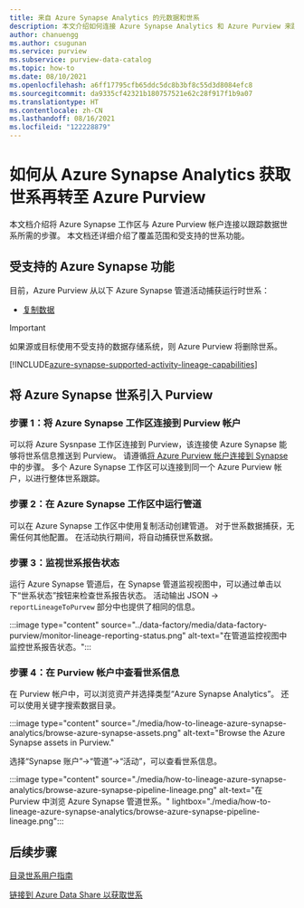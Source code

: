 ```yaml
---
title: 来自 Azure Synapse Analytics 的元数据和世系
description: 本文介绍如何连接 Azure Synapse Analytics 和 Azure Purview 来跟踪数据世系。
author: chanuengg
ms.author: csugunan
ms.service: purview
ms.subservice: purview-data-catalog
ms.topic: how-to
ms.date: 08/10/2021
ms.openlocfilehash: a6ff17795cfb65ddc5dc8b3bf8c55d3d8084efc8
ms.sourcegitcommit: da9335cf42321b180757521e62c28f917f1b9a07
ms.translationtype: HT
ms.contentlocale: zh-CN
ms.lasthandoff: 08/16/2021
ms.locfileid: "122228879"
---
```

# <a name="how-to-get-lineage-from-azure-synapse-analytics-into-azure-purview"></a>如何从 Azure Synapse Analytics 获取世系再转至 Azure Purview

本文档介绍将 Azure Synapse 工作区与 Azure Purview 帐户连接以跟踪数据世系所需的步骤。 本文档还详细介绍了覆盖范围和受支持的世系功能。

## <a name="supported-azure-synapse-capabilities"></a>受支持的 Azure Synapse 功能

目前，Azure Purview 从以下 Azure Synapse 管道活动捕获运行时世系：

- [复制数据](../data-factory/copy-activity-overview.md)

> [!IMPORTANT]
> 如果源或目标使用不受支持的数据存储系统，则 Azure Purview 将删除世系。

[!INCLUDE[azure-synapse-supported-activity-lineage-capabilities](includes/data-factory-common-supported-capabilities.md)]

## <a name="bring-azure-synapse-lineage-into-purview"></a>将 Azure Synapse 世系引入 Purview

### <a name="step-1-connect-azure-synapse-workspace-to-your-purview-account"></a>步骤 1：将 Azure Synapse 工作区连接到 Purview 帐户

可以将 Azure Sysnpase 工作区连接到 Purview，该连接使 Azure Synapse 能够将世系信息推送到 Purview。 请遵循[将 Azure Purview 帐户连接到 Synapse](../synapse-analytics/catalog-and-governance/quickstart-connect-azure-purview.md)中的步骤。 多个 Azure Synapse 工作区可以连接到同一个 Azure Purview 帐户，以进行整体世系跟踪。

### <a name="step-2-run-pipeline-in-azure-synapse-workspace"></a>步骤 2：在 Azure Synapse 工作区中运行管道

可以在 Azure Synapse 工作区中使用复制活动创建管道。 对于世系数据捕获，无需任何其他配置。 在活动执行期间，将自动捕获世系数据。

### <a name="step-3-monitor-lineage-reporting-status"></a>步骤 3：监视世系报告状态

运行 Azure Synapse 管道后，在 Synapse 管道监视视图中，可以通过单击以下“世系状态”按钮来检查世系报告状态。 活动输出 JSON -> `reportLineageToPurvew` 部分中也提供了相同的信息。

:::image type="content" source="../data-factory/media/data-factory-purview/monitor-lineage-reporting-status.png" alt-text="在管道监控视图中监控世系报告状态。":::

### <a name="step-4-view-lineage-information-in-your-purview-account"></a>步骤 4：在 Purview 帐户中查看世系信息

在 Purview 帐户中，可以浏览资产并选择类型“Azure Synapse Analytics”。 还可以使用关键字搜索数据目录。

:::image type="content" source="./media/how-to-lineage-azure-synapse-analytics/browse-azure-synapse-assets.png" alt-text="Browse the Azure Synapse assets in Purview."

选择“Synapse 账户”->“管道”->“活动”，可以查看世系信息。

:::image type="content" source="./media/how-to-lineage-azure-synapse-analytics/browse-azure-synapse-pipeline-lineage.png" alt-text="在 Purview 中浏览 Azure Synapse 管道世系。" lightbox="./media/how-to-lineage-azure-synapse-analytics/browse-azure-synapse-pipeline-lineage.png":::

## <a name="next-steps"></a>后续步骤

[目录世系用户指南](catalog-lineage-user-guide.md)

[链接到 Azure Data Share 以获取世系](how-to-link-azure-data-share.md)